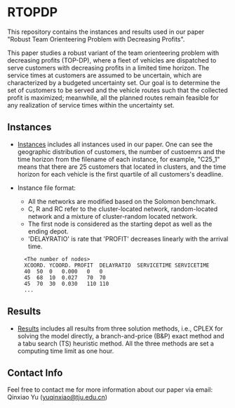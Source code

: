 # RTOPDP

This repository contains the instances and results used in our paper "Robust Team Orienteering Problem with Decreasing Profits".

This paper studies a robust variant of the team orienteering problem with decreasing profits (TOP-DP), where a fleet of vehicles are dispatched to serve customers with decreasing profits in a limited time horizon. The service times at customers are assumed to be uncertain, which are characterized by a budgeted uncertainty set. Our goal is to determine the set of customers to be served and the vehicle routes such that the collected profit is maximized; meanwhile, all the planned routes remain feasible for any realization of
service times within the uncertainty set.

## Instances
- [Instances](./Instances) includes all instances used in our paper. One can see the geographic distribution of customers, the number of custoemrs and the time horizon from the filename of each instance, for example, "C25_1" means that there are 25 customers that located in clusters, and the time horizon for each vehicle is the first quartile of all customers's deadline.

- Instance file format:
  - All the networks are modified based on the Solomon benchmark. 
  - C, R and RC refer to the cluster-located network, random-located network and a mixture of cluster-random located network.
  - The first node is considered as the starting depot as well as the ending depot.
  - 'DELAYRATIO' is rate that 'PROFIT' decreases linearly with the arrival time.
  
  ```
    <The number of nodes>
    XCOORD. YCOORD. PROFIT  DELAYRATIO  SERVICETIME SERVICETIME
    40	50	0	0.000	0	0
    45	68	10	0.027	70	70
    45	70	30	0.030	110	110
    ...    
  ```

## Results
- [Results](./Results) includes all results from three solution methods, i.e., CPLEX for solving the model directly, a branch-and-price (B&P) exact method and a tabu search (TS) heuristic method. All the three methods are set a computing time limit as one hour.

## Contact Info
Feel free to contact me for more information about our paper via email: Qinxiao Yu (yuqinxiao@tju.edu.cn)
